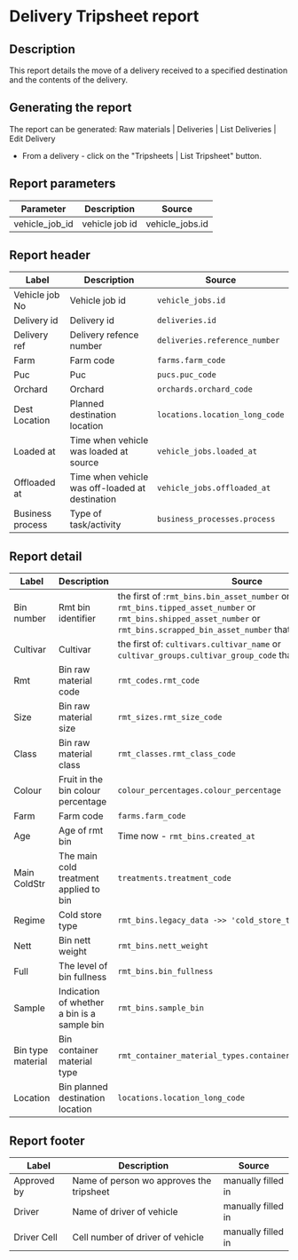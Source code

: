 # Delivery Tripsheet report

## Description
This report details the move of a delivery received to a specified destination and the contents of the delivery.

## Generating the report

The report can be generated:
Raw materials | Deliveries | List Deliveries | Edit Delivery 
* From a delivery - click on the "Tripsheets | List Tripsheet" button.

## Report parameters
| Parameter | Description | Source |
| ----- | ----------- | ------ |
|vehicle_job_id|vehicle job id | vehicle_jobs.id |
## Report header
| Label | Description | Source |
| ----- | ----------- | ------ |
|Vehicle job No |Vehicle job id  | `vehicle_jobs.id`|
|Delivery id |Delivery id  | `deliveries.id`|
|Delivery ref | Delivery refence number | `deliveries.reference_number`|
|Farm| Farm code  | `farms.farm_code`|
|Puc |Puc  | `pucs.puc_code`|
|Orchard|Orchard  | `orchards.orchard_code`|
|Dest Location |Planned destination location  | `locations.location_long_code`|
|Loaded at |Time when vehicle was loaded at source  | `vehicle_jobs.loaded_at`|
|Offloaded at |Time when vehicle was off-loaded  at destination | `vehicle_jobs.offloaded_at`|
|Business process |Type of task/activity   | `business_processes.process`|
## Report detail
| Label | Description | Source |
| ----- | ----------- | ------ |
|Bin number |Rmt bin identifier  | the first of :`rmt_bins.bin_asset_number` or `rmt_bins.tipped_asset_number` or `rmt_bins.shipped_asset_number` or `rmt_bins.scrapped_bin_asset_number` that has a value|
|Cultivar |Cultivar  | the first of: `cultivars.cultivar_name` or `cultivar_groups.cultivar_group_code` that has a value|
|Rmt | Bin raw material code  | `rmt_codes.rmt_code`|
|Size |Bin raw material size  | `rmt_sizes.rmt_size_code`|
|Class | Bin raw material class | `rmt_classes.rmt_class_code`|
|Colour |Fruit in the bin colour percentage  | `colour_percentages.colour_percentage`|
|Farm |Farm code  | `farms.farm_code`|
|Age |Age of rmt bin  | Time now - `rmt_bins.created_at`|
|Main ColdStr |The main cold treatment applied to bin | `treatments.treatment_code`|
|Regime |Cold store type  | `rmt_bins.legacy_data ->> 'cold_store_type'`|
|Nett |Bin nett weight  | `rmt_bins.nett_weight`|
|Full | The level of bin fullness | `rmt_bins.bin_fullness`|
|Sample |Indication of whether a bin is a sample bin  | `rmt_bins.sample_bin`|
|Bin type material |Bin container material type  |`rmt_container_material_types.container_material_type_code`|
|Location |Bin planned destination location  | `locations.location_long_code`|
## Report footer
| Label | Description | Source |
| ----- | ----------- | ------ |
|Approved by |Name of person wo approves the tripsheet  |manually filled in|
|Driver |Name of driver of vehicle  | manually filled in|
|Driver Cell| Cell number of driver of vehicle | manually filled in|

